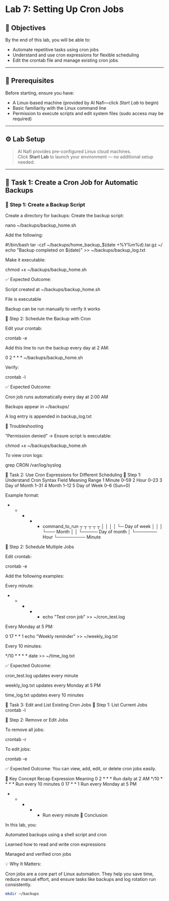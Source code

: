 # Lab 7: Setting Up Cron Jobs

## 🎯 Objectives
By the end of this lab, you will be able to:
- Automate repetitive tasks using cron jobs  
- Understand and use cron expressions for flexible scheduling  
- Edit the crontab file and manage existing cron jobs  

---

## 🧠 Prerequisites
Before starting, ensure you have:
- A Linux-based machine (provided by Al Nafi—click *Start Lab* to begin)
- Basic familiarity with the Linux command line  
- Permission to execute scripts and edit system files (sudo access may be required)

---

## ⚙️ Lab Setup
> Al Nafi provides pre-configured Linux cloud machines.  
> Click **Start Lab** to launch your environment — no additional setup needed.

---

## 🧩 Task 1: Create a Cron Job for Automatic Backups

### 🔹 Step 1: Create a Backup Script
Create a directory for backups:
Create the backup script:

nano ~/backups/backup_home.sh


Add the following:

#!/bin/bash
tar -czf ~/backups/home_backup_$(date +%Y%m%d).tar.gz ~/
echo "Backup completed on $(date)" >> ~/backups/backup_log.txt


Make it executable:

chmod +x ~/backups/backup_home.sh


✅ Expected Outcome:

Script created at ~/backups/backup_home.sh

File is executable

Backup can be run manually to verify it works

🔹 Step 2: Schedule the Backup with Cron

Edit your crontab:

crontab -e


Add this line to run the backup every day at 2 AM:

0 2 * * * ~/backups/backup_home.sh


Verify:

crontab -l


✅ Expected Outcome:

Cron job runs automatically every day at 2:00 AM

Backups appear in ~/backups/

A log entry is appended in backup_log.txt

🧰 Troubleshooting

“Permission denied” → Ensure script is executable:

chmod +x ~/backups/backup_home.sh


To view cron logs:

grep CRON /var/log/syslog

🧩 Task 2: Use Cron Expressions for Different Scheduling
🔹 Step 1: Understand Cron Syntax
Field	Meaning	Range
1	Minute	0–59
2	Hour	0–23
3	Day of Month	1–31
4	Month	1–12
5	Day of Week	0–6 (Sun=0)

Example format:

* * * * * command_to_run
┬ ┬ ┬ ┬ ┬
│ │ │ │ └─ Day of week
│ │ │ └─── Month
│ │ └───── Day of month
│ └─────── Hour
└───────── Minute

🔹 Step 2: Schedule Multiple Jobs

Edit crontab:

crontab -e


Add the following examples:

Every minute:

* * * * * echo "Test cron job" >> ~/cron_test.log


Every Monday at 5 PM:

0 17 * * 1 echo "Weekly reminder" >> ~/weekly_log.txt


Every 10 minutes:

*/10 * * * * date >> ~/time_log.txt


✅ Expected Outcome:

cron_test.log updates every minute

weekly_log.txt updates every Monday at 5 PM

time_log.txt updates every 10 minutes

🧩 Task 3: Edit and List Existing Cron Jobs
🔹 Step 1: List Current Jobs
crontab -l

🔹 Step 2: Remove or Edit Jobs

To remove all jobs:

crontab -r


To edit jobs:

crontab -e


✅ Expected Outcome:
You can view, add, edit, or delete cron jobs easily.

🧠 Key Concept Recap
Expression	Meaning
0 2 * * *	Run daily at 2 AM
*/10 * * * *	Run every 10 minutes
0 17 * * 1	Run every Monday at 5 PM
* * * * *	Run every minute
🏁 Conclusion

In this lab, you:

Automated backups using a shell script and cron

Learned how to read and write cron expressions

Managed and verified cron jobs

💡 Why It Matters:

Cron jobs are a core part of Linux automation.
They help you save time, reduce manual effort, and ensure tasks like backups and log rotation run consistently.
```bash
mkdir ~/backups
